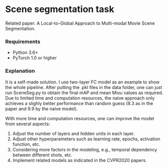 # Scene segmentation task
Related paper: A Local-to-Global Approach to Multi-modal Movie Scene Segmentation. 

### Requirements
- Python 3.6+
- PyTorch 1.0 or higher

### Explanation

It is a self-made solution. I use two-layer FC model as an example to show the whole pipeline. After putting the .pkl files in the data folder, one can just run SceneSeg.py to obtain the final mAP and mean Miou values as required. Due to limited time and computation resources, the naive approach only achieves a slighly better performance than random guess (8.3 as in the paper and 9.9 by the naive model).  

With more time and computation resources, one can improve the model from several aspects:
1. Adjust the number of layers and hidden units in each layer.
2. Adjust other hyperparameters such as learning rate, epochs, activation function, etc.
3. Considering more factors in the modeling, e.g., temporal dependency between different shots, etc.
4. Implement related models as indicated in the CVPR2020 papers.





